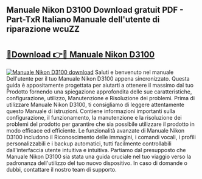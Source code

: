 ## Manuale Nikon D3100 Download gratuit PDF - Part-TxR Italiano Manuale dell'utente di riparazione wcuZZ

# <h2><a href="http://dfbvhk.blite.top/?on=Manuale+Nikon+D3100">🔗Download 👉🔴 Manuale Nikon D3100</a></h2>

[![Manuale Nikon D3100 download](https://i.imgur.com/lujVjoI.png)](http://dfbvhk.blite.top/?on=Manuale+Nikon+D3100)
Saluti e benvenuto nel manuale Dell'utente per il tuo Manuale Nikon D3100 appena sincronizzato. Questa guida è appositamente progettata per aiutarti a ottenere il massimo dal tuo Prodotto fornendo una spiegazione approfondita delle sue caratteristiche, configurazione, utilizzo, Manutenzione e Risoluzione dei problemi. Prima di utilizzare Manuale Nikon D3100, ti consigliamo di leggere attentamente questo Manuale di istruzioni. Contiene informazioni importanti sulla configurazione, il funzionamento, la manutenzione e la risoluzione dei problemi del prodotto per garantire che sia possibile utilizzare il prodotto in modo efficace ed efficiente. Le funzionalità avanzate di Manuale Nikon D3100 includono il Riconoscimento delle immagini, i comandi vocali, i profili personalizzabili e i backup automatici, tutti facilmente controllabili dall'interfaccia utente intuitiva e intuitiva. Partiamo dal presupposto che Manuale Nikon D3100 sia stata una guida cruciale nel tuo viaggio verso la padronanza dell'utilizzo del tuo nuovo dispositivo. In caso di domande o dubbi, contattare il nostro team di supporto.
